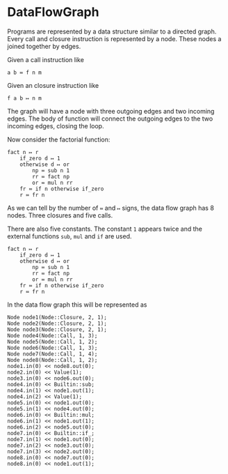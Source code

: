# DataFlowGraph

Programs are represented by a data structure similar to a directed graph. Every
call and closure instruction is represented by a node. These nodes a joined
together by edges.

Given a call instruction like

	a b ≔ f n m

Given an closure instruction like

	f a b ↦ n m

The graph will have a node with three outgoing edges and two incoming edges. The
body of function will connect the outgoing edges to the two incoming edges,
closing the loop.

Now consider the factorial function:

	fact n ↦ r
		if_zero d ↦ 1
		otherwise d ↦ or
			np ≔ sub n 1
			rr ≔ fact np
			or ≔ mul n rr
		fr ≔ if n otherwise if_zero
		r ≔ fr n

As we can tell by the number of `≔` and `↦` signs, the data flow graph has 8
nodes. Three closures and five calls.

There are also five constants. The constant `1` appears twice and the external
functions `sub`, `mul` and `if` are used.

	fact n ↦ r
		if_zero d ↦ 1
		otherwise d ↦ or
			np ≔ sub n 1
			rr ≔ fact np
			or ≔ mul n rr
		fr ≔ if n otherwise if_zero
		r ≔ fr n

In the data flow graph this will be represented as

	Node node1(Node::Closure, 2, 1);
	Node node2(Node::Closure, 2, 1);
	Node node3(Node::Closure, 2, 1);
	Node node4(Node::Call, 1, 3);
	Node node5(Node::Call, 1, 2);
	Node node6(Node::Call, 1, 3);
	Node node7(Node::Call, 1, 4);
	Node node8(Node::Call, 1, 2);
	node1.in(0) << node8.out(0);
	node2.in(0) << Value(1);
	node3.in(0) << node6.out(0);
	node4.in(0) << Builtin::sub;
	node4.in(1) << node1.out(1);
	node4.in(2) << Value(1);
	node5.in(0) << node1.out(0);
	node5.in(1) << node4.out(0);
	node6.in(0) << Builtin::mul;
	node6.in(1) << node1.out(1);
	node6.in(2) << node5.out(0);
	node7.in(0) << Builtin::if_;
	node7.in(1) << node1.out(0);
	node7.in(2) << node3.out(0);
	node7.in(3) << node2.out(0);
	node8.in(0) << node7.out(0);
	node8.in(0) << node1.out(1);


